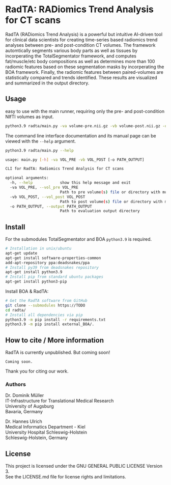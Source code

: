 # RadTA: RADiomics Trend Analysis for CT scans

RadTA (RADiomics Trend Analysis) is a powerful but intuitive AI-driven tool for clinical data scientists for creating time-series based radiomics trend analyses between pre- and post-condition CT volumes.
The framework automtically segments various body parts as well as tissues by incorperating the TotalSegmentator framework, and computes fat/muscle/etc body compositions as well as determines more than 100 radiomic features based on these segmentation masks by incorperating the BOA framework. Finally, the radiomic features between paired-volumes are statistically compared and trends identified. These results are visualized and summarized in the output directory.

## Usage

easy to use with the main runner, requiring only the pre- and post-condition NIfTI volumes as input.

```sh
python3.9 radta/main.py -va volume-pre.nii.gz -vb volume-post.nii.gz -o results/
```

The command line interface documentation and its manual page can be viewed with the `--help` argument.

```sh
python3.9 radta/main.py --help

usage: main.py [-h] -va VOL_PRE -vb VOL_POST [-o PATH_OUTPUT]

CLI for RadTA: Radiomics Trend Analysis for CT scans

optional arguments:
  -h, --help            show this help message and exit
  -va VOL_PRE, --vol_pre VOL_PRE
                        Path to pre volume(s) file or directory with multiple volumes
  -vb VOL_POST, --vol_post VOL_POST
                        Path to post volume(s) file or directory with multiple volumes
  -o PATH_OUTPUT, --output PATH_OUTPUT
                        Path to evaluation output directory
```

## Install

For the submodules TotalSegmentator and BOA `python3.9` is required.

```sh
# Installation in unix/ubuntu
apt-get update
apt-get install software-properties-common
add-apt-repository ppa:deadsnakes/ppa
# Install py39 from deadsnakes repository
apt-get install python3.9
# Install pip from standard ubuntu packages
apt-get install python3-pip
```

Install BOA & RadTA:

```sh
# Get the RadTA software from GitHub
git clone --submodules https://TODO
cd radta/
# Install all dependencies via pip
python3.9 -m pip install -r requirements.txt
python3.9 -m pip install external_BOA/.
```

## How to cite / More information

RadTA is currently unpublished. But coming soon!

```
Coming soon.
```

Thank you for citing our work.

### Authors

Dr. Dominik Müller\
IT-Infrastructure for Translational Medical Research\
University of Augsburg\
Bavaria, Germany

Dr. Hannes Ulrich\
Medical Informatics Department - Kiel\
University Hospital Schleswig-Holstein\
Schleswig-Holstein, Germany

## License

This project is licensed under the GNU GENERAL PUBLIC LICENSE Version 3.\
See the LICENSE.md file for license rights and limitations.
